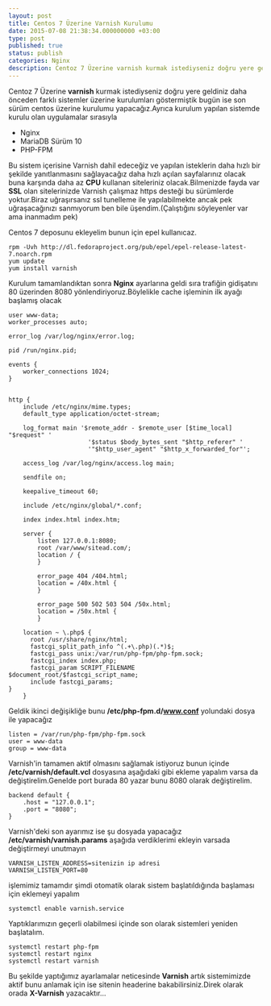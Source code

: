 ```yaml
---
layout: post
title: Centos 7 Üzerine Varnish Kurulumu
date: 2015-07-08 21:38:34.000000000 +03:00
type: post
published: true
status: publish
categories: Nginx
description: Centoz 7 Üzerine varnish kurmak istediyseniz doğru yere geldiniz daha önceden farklı sistemler üzerine kurulumları göstermiştik bugün ise son sürüm
---
```

Centoz 7 Üzerine **varnish** kurmak istediyseniz doğru yere geldiniz daha önceden farklı sistemler üzerine kurulumları göstermiştik bugün ise son sürüm centos üzerine kurulumu yapacağız.Ayrıca kurulum yapılan sistemde kurulu olan uygulamalar sırasıyla

- Nginx
- MariaDB Sürüm 10
- PHP-FPM

Bu sistem içerisine Varnish dahil edeceğiz ve yapılan isteklerin daha hızlı bir şekilde yanıtlanmasını sağlayacağız daha hızlı açılan sayfalarınız olacak buna karşında daha az **CPU** kullanan siteleriniz olacak.Bilmenizde fayda var **SSL** olan sitelerinizde Varnish çalışmaz https desteği bu sürümlerde yoktur.Biraz uğraşırsanız ssl tunelleme ile yapılabilmekte ancak pek uğraşacağınızı sanmıyorum ben bile üşendim.(Çalıştığını söyleyenler var ama inanmadım pek)

Centos 7 deposunu ekleyelim bunun için epel kullanıcaz.

    rpm -Uvh http://dl.fedoraproject.org/pub/epel/epel-release-latest-7.noarch.rpm
    yum update
    yum install varnish

Kurulum tamamlandıktan sonra **Nginx** ayarlarına geldi sıra trafiğin gidişatını 80 üzerinden 8080 yönlendiriyoruz.Böylelikle cache işleminin ilk ayağı başlamış olacak

    user www-data;
    worker_processes auto;

    error_log /var/log/nginx/error.log;

    pid /run/nginx.pid;

    events {
        worker_connections 1024;
    }


    http {
        include /etc/nginx/mime.types;
        default_type application/octet-stream;

        log_format main '$remote_addr - $remote_user [$time_local] "$request" '
                          '$status $body_bytes_sent "$http_referer" '
                          '"$http_user_agent" "$http_x_forwarded_for"';

        access_log /var/log/nginx/access.log main;

        sendfile on;

        keepalive_timeout 60;

        include /etc/nginx/global/*.conf;

        index index.html index.htm;

        server {
            listen 127.0.0.1:8080;
            root /var/www/sitead.com/;
            location / {
            }

            error_page 404 /404.html;
            location = /40x.html {
            }

            error_page 500 502 503 504 /50x.html;
            location = /50x.html {
            }

        location ~ \.php$ {
          root /usr/share/nginx/html;
          fastcgi_split_path_info ^(.+\.php)(.*)$;
          fastcgi_pass unix:/var/run/php-fpm/php-fpm.sock;
          fastcgi_index index.php;
          fastcgi_param SCRIPT_FILENAME $document_root/$fastcgi_script_name;
          include fastcgi_params;
    }
        }

Geldik ikinci değişikliğe bunu **/etc/php-fpm.d/www.conf** yolundaki dosya ile yapacağız

    listen = /var/run/php-fpm/php-fpm.sock
    user = www-data
    group = www-data

Varnish'in tamamen aktif olmasını sağlamak istiyoruz bunun içinde&nbsp; **/etc/varnish/default.vcl** dosyasına aşağıdaki gibi ekleme yapalım varsa da değiştirelim.Genelde port burada 80 yazar bunu 8080 olarak değiştirelim.

    backend default {
        .host = "127.0.0.1";
        .port = "8080";
    }

Varnish'deki son ayarımız ise şu dosyada yapacağız **/etc/varnish/varnish.params** aşağıda verdiklerimi ekleyin varsada değiştirmeyi unutmayın

    VARNISH_LISTEN_ADDRESS=sitenizin ip adresi
    VARNISH_LISTEN_PORT=80

işlemimiz tamamdır şimdi otomatik olarak sistem başlatıldığında başlaması için eklemeyi yapalım

    systemctl enable varnish.service

Yaptıklarımızın geçerli olabilmesi içinde son olarak sistemleri yeniden başlatalım.

    systemctl restart php-fpm
    systemctl restart nginx
    systemctl restart varnish

Bu şekilde yaptığımız ayarlamalar neticesinde **Varnish** artık sistemimizde aktif bunu anlamak için ise sitenin headerine bakabilirsiniz.Direk olarak orada **X-Varnish** yazacaktır...
